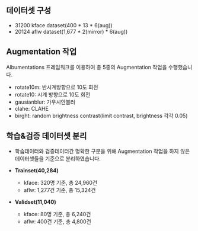 ## 데이터셋 구성
- 31200 kface dataset(400 * 13 * 6(aug))
- 20124 aflw dataset(1,677 * 2(mirror) * 6(aug))

## Augmentation 작업
Albumentations 프레임워크를 이용하여 총 5종의 Augmentation 작업을 수행했습니다.
- rotate10m: 반시계방향으로 10도 회전
- rotate10: 시계 방향으로 10도 회전
- gausianblur: 가우시안블러
- clahe: CLAHE
- birght: random brightness contrast(limit contrast, brightness 각각 0.05)

## 학습&검증 데이터셋 분리
- 학습데이터와 검증데이터간 명확한 구분을 위해 Augmentation 작업을 하지 않은 데이터셋들을 기준으로 분리하였습니다.

- **Trainset(40,284)**
  - kface: 320명 기준, 총 24,960건
  - aflw: 1,277건 기준, 총 15,324건
- **Validset(11,040)**
  - kface: 80명 기준, 총 6,240건
  - aflw: 400건 기준, 총 4,800건